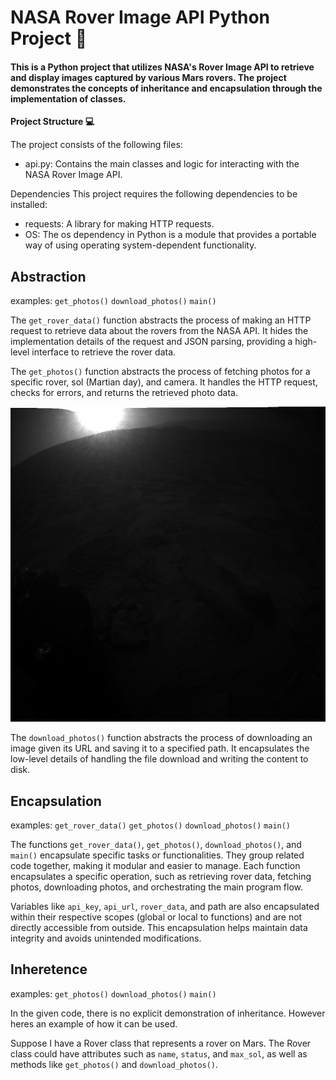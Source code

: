 # NASA Rover Image API Python Project 🚀
#### This is a Python project that utilizes NASA's Rover Image API to retrieve and display images captured by various Mars rovers. The project demonstrates the concepts of inheritance and encapsulation through the implementation of classes.

**Project Structure 💻**

The project consists of the following files:

- api.py: Contains the main classes and logic for interacting with the NASA Rover Image API.

Dependencies
This project requires the following dependencies to be installed:
- requests: A library for making HTTP requests.
- OS: The os dependency in Python is a module that provides a portable way of using operating system-dependent functionality.

## **Abstraction**

  examples:
    `get_photos()`
    `download_photos()`
    `main()`

The `get_rover_data()` function abstracts the process of making an HTTP request to retrieve data about the rovers from the NASA API. It hides the implementation details of the request and JSON parsing, providing a high-level interface to retrieve the rover data.

The `get_photos()` function abstracts the process of fetching photos for a specific rover, sol (Martian day), and camera. It handles the HTTP request, checks for errors, and returns the retrieved photo data.

![alt text](RHAZ.jpg)

The `download_photos()` function abstracts the process of downloading an image given its URL and saving it to a specified path. It encapsulates the low-level details of handling the file download and writing the content to disk.

## **Encapsulation**

  examples:
    `get_rover_data()`
    `get_photos()`
    `download_photos()`
    `main()`

The functions `get_rover_data()`, `get_photos()`, `download_photos()`, and `main()` encapsulate specific tasks or functionalities. They group related code together, making it modular and easier to manage. Each function encapsulates a specific operation, such as retrieving rover data, fetching photos, downloading photos, and orchestrating the main program flow.

Variables like `api_key`, `api_url`, `rover_data`, and path are also encapsulated within their respective scopes (global or local to functions) and are not directly accessible from outside. This encapsulation helps maintain data integrity and avoids unintended modifications.

## **Inheretence**

  examples:
    `get_photos()`
    `download_photos()`
    `main()`

In the given code, there is no explicit demonstration of inheritance. However heres an example of how it can be used.

Suppose I have a Rover class that represents a rover on Mars. The Rover class could have attributes such as `name`, `status`, and `max_sol`, as well as methods like `get_photos()` and `download_photos()`.

